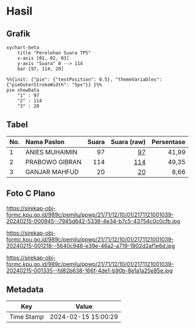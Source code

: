 # Hasil

## Grafik

```mermaid
xychart-beta
    title "Perolehan Suara TPS"
    x-axis [01, 02, 03]
    y-axis "Suara" 0 --> 114
    bar [97, 114, 20]
```

```mermaid
%%{init: {"pie": {"textPosition": 0.5}, "themeVariables": {"pieOuterStrokeWidth": "5px"}} }%%
pie showData
    "1" : 97
    "2" : 114
    "3" : 20
```

## Tabel

| No. | Nama Paslon    | Suara | Suara (raw) | Persentase |
|:--- |:-------------- | -----:| -----------:| ----------:|
| 1   | ANIES MUHAIMIN | 97    | [97][p-1]   | 41,99      |
| 2   | PRABOWO GIBRAN | 114   | [114][p-2]  | 49,35      |
| 3   | GANJAR MAHFUD  | 20    | [20][p-3]   | 8,66       |


[p-1]: https://github.com/gigit-pemilu/pemilu-2024-21-kepulauan-riau/blob/main/pilpres/hitung-suara/sub/21-kepulauan-riau/sub/71-kota-batam/sub/12-batu-aji/sub/1001-tanjung-uncang/sub/039-tps/sub/paslon-1.txt
[p-2]: https://github.com/gigit-pemilu/pemilu-2024-21-kepulauan-riau/blob/main/pilpres/hitung-suara/sub/21-kepulauan-riau/sub/71-kota-batam/sub/12-batu-aji/sub/1001-tanjung-uncang/sub/039-tps/sub/paslon-2.txt
[p-3]: https://github.com/gigit-pemilu/pemilu-2024-21-kepulauan-riau/blob/main/pilpres/hitung-suara/sub/21-kepulauan-riau/sub/71-kota-batam/sub/12-batu-aji/sub/1001-tanjung-uncang/sub/039-tps/sub/paslon-3.txt

## Foto C Plano

https://sirekap-obj-formc.kpu.go.id/989c/pemilu/ppwp/21/71/12/10/01/2171121001039-20240215-000945--7945d642-5338-4e34-b7c5-43754c0c0cfb.jpg

https://sirekap-obj-formc.kpu.go.id/989c/pemilu/ppwp/21/71/12/10/01/2171121001039-20240215-001218--5640c946-e39e-46a2-a719-1902d2af1e6d.jpg

https://sirekap-obj-formc.kpu.go.id/989c/pemilu/ppwp/21/71/12/10/01/2171121001039-20240215-001335--fd82b638-166f-4de1-b90b-8e1a1a25e85e.jpg


## Metadata

| Key        | Value               |
| ---------- | ------------------- |
| Time Stamp | 2024-02-15 15:00:29 |



